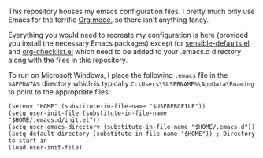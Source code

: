 This repository houses my emacs configuration files. I pretty much only use Emacs for the terrific [Org mode](https://orgmode.org), so there isn't anything fancy.

Everything you would need to recreate my configuration is here (provided you install the necessary Emacs packages) except for [sensible-defaults.el](https://github.com/hrs/sensible-defaults.el) and [org-checklist.el](https://github.com/yyr/org-mode/blob/master/contrib/lisp/org-checklist.el) which need to be added to your .emacs.d directory along with the files in this repository.

To run on Microsoft Windows, I place the following `.emacs` file in the `%APPDATA%` directory which is typically `C:\Users\%USERNAME%\AppData\Roaming` to point to the appropriate files:
```elisp
(setenv "HOME" (substitute-in-file-name "$USERPROFILE"))
(setq user-init-file (substitute-in-file-name "$HOME/.emacs.d/init.el"))
(setq user-emacs-directory (substitute-in-file-name "$HOME/.emacs.d"))
(setq default-directory (substitute-in-file-name "$HOME")) ; Directory to start in
(load user-init-file)
```
